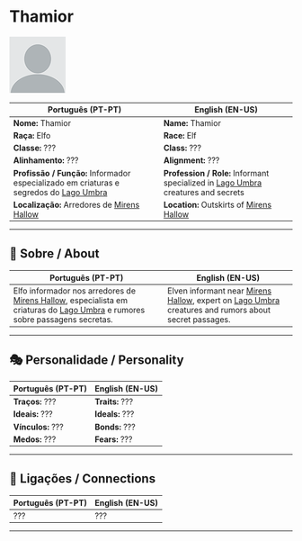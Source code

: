 # Thamior

![Thamior](docs/assets/npc/npc_blank.png)

| **Português (PT-PT)** | **English (EN-US)** |
| --------------------- | ------------------- |
| **Nome:** Thamior | **Name:** Thamior |
| **Raça:** Elfo | **Race:** Elf |
| **Classe:** ??? | **Class:** ??? |
| **Alinhamento:** ??? | **Alignment:** ??? |
| **Profissão / Função:** Informador especializado em criaturas e segredos do [Lago Umbra](lago_umbra.md) | **Profession / Role:** Informant specialized in [Lago Umbra](lago_umbra.md) creatures and secrets |
| **Localização:** Arredores de [Mirens Hallow](mirens_hallow.md) | **Location:** Outskirts of [Mirens Hallow](mirens_hallow.md) |

---

## 📖 Sobre / About

| **Português (PT-PT)** | **English (EN-US)** |
| --------------------- | ------------------- |
| Elfo informador nos arredores de [Mirens Hallow](mirens_hallow.md), especialista em criaturas do [Lago Umbra](lago_umbra.md) e rumores sobre passagens secretas. | Elven informant near [Mirens Hallow](mirens_hallow.md), expert on [Lago Umbra](lago_umbra.md) creatures and rumors about secret passages. |

---

## 🎭 Personalidade / Personality

| **Português (PT-PT)** | **English (EN-US)** |
| --------------------- | ------------------- |
| **Traços:** ??? | **Traits:** ??? |
| **Ideais:** ??? | **Ideals:** ??? |
| **Vínculos:** ??? | **Bonds:** ??? |
| **Medos:** ??? | **Fears:** ??? |

---

## 🔗 Ligações / Connections

| **Português (PT-PT)** | **English (EN-US)** |
| --------------------- | ------------------- |
| ??? | ??? |

---
